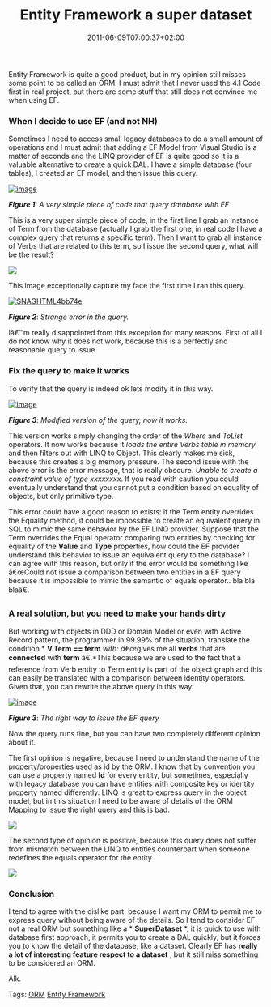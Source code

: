 ﻿---
title: "Entity Framework a super dataset"
description: ""
date: 2011-06-09T07:00:37+02:00
draft: false
tags: [Entity Framework,Nhibernate,ORM]
categories: [Entity Framework,Nhibernate]
---
Entity Framework is quite a good product, but in my opinion still misses some point to be called an ORM. I must admit that I never used the 4.1 Code first in real project, but there are some stuff that still does not convince me when using EF.

### When I decide to use EF (and not NH) 

Sometimes I need to access small legacy databases to do a small amount of operations and I must admit that adding a EF Model from Visual Studio is a matter of seconds and the LINQ provider of EF is quite good so it is a valuable alternative to create a quick DAL. I have a simple database (four tables), I created an EF model, and then issue this query.

[![image](http://www.codewrecks.com/blog/wp-content/uploads/2011/06/image_thumb7.png "image")](http://www.codewrecks.com/blog/wp-content/uploads/2011/06/image7.png)

 ***Figure 1***: *A very simple piece of code that query database with EF*

This is a very super simple piece of code, in the first line I grab an instance of Term from the database (actually I grab the first one, in real code I have a complex query that returns a specific term). Then I want to grab all instance of Verbs that are related to this term, so I issue the second query, what will be the result?

![](http://t0.gstatic.com/images?q=tbn:ANd9GcSdyTdE26j7X1A04CUg2PNg9VAWxnxfX6mIRYKgv_6jpdSKN7cCEQ&amp;t=1)

This image exceptionally capture my face the first time I ran this query.

[![SNAGHTML4bb74e](http://www.codewrecks.com/blog/wp-content/uploads/2011/06/SNAGHTML4bb74e_thumb.png "SNAGHTML4bb74e")](http://www.codewrecks.com/blog/wp-content/uploads/2011/06/SNAGHTML4bb74e.png)

 ***Figure 2***: *Strange error in the query.*

Iâ€™m really disappointed from this exception for many reasons. First of all I do not know why it does not work, because this is a perfectly and reasonable query to issue.

### Fix the query to make it works 

To verify that the query is indeed ok lets modify it in this way.

[![image](http://www.codewrecks.com/blog/wp-content/uploads/2011/06/image_thumb8.png "image")](http://www.codewrecks.com/blog/wp-content/uploads/2011/06/image8.png)

 ***Figure 3***: *Modified version of the query, now it works.*

This version works simply changing the order of the *Where* and *ToList* operators. It now works because it *loads the entire Verbs table in memory* and then filters out with LINQ to Object. This clearly makes me sick, because this creates a big memory pressure. The second issue with the above error is the error message, that is really obscure. *Unable to create a constraint value of type xxxxxxxx*. If you read with caution you could eventually understand that you cannot put a condition based on equality of objects, but only primitive type.

This error could have a good reason to exists: if the Term entity overrides the Equality method, it could be impossible to create an equivalent query in SQL to mimic the same behavior by the EF LINQ provider. Suppose that the Term overrides the Equal operator comparing two entities by checking for equality of the  **Value** and  **Type** properties, how could the EF provider understand this behavior to issue an equivalent query to the database? I can agree with this reason, but only if the error would be something like â€œCould not issue a comparison between two entities in a EF query because it is impossible to mimic the semantic of equals operator.. bla bla blaâ€.

### A real solution, but you need to make your hands dirty

But working with objects in DDD or Domain Model or even with Active Record pattern, the programmer in 99.99% of the situation, translate the condition * **V.Term == term** *with: â€œ*gives me all  **verbs** that are  **connected** with  **term** â€.*This because we are used to the fact that a reference from Verb entity to Term entity is part of the object graph and this can easily be translated with a comparison between identity operators. Given that, you can rewrite the above query in this way.

[![image](http://www.codewrecks.com/blog/wp-content/uploads/2011/06/image_thumb9.png "image")](http://www.codewrecks.com/blog/wp-content/uploads/2011/06/image9.png)

 ***Figure 3***: *The right way to issue the EF query*

Now the query runs fine, but you can have two completely different opinion about it.

The first opinion is negative, because I need to understand the name of the property/properties used as id by the ORM. I know that by convention you can use a property named  **Id** for every entity, but sometimes, especially with legacy database you can have entities with composite key or identity property named differently. LINQ is great to express query in the object model, but in this situation I need to be aware of details of the ORM Mapping to issue the right query and this is bad.

![](http://www.mydswa.org/wp-content/uploads/2010/09/negative-attitude.gif)

The second type of opinion is positive, because this query does not suffer from mismatch between the LINQ to entities counterpart when someone redefines the equals operator for the entity.

![](http://www.tigweb.org/images/express/panorama/articles/26121.jpg)

### Conclusion

I tend to agree with the dislike part, because I want my ORM to permit me to express query without being aware of the details. So I tend to consider EF not a real ORM but something like a * **SuperDataset** *, it is quick to use with database first approach, it permits you to create a DAL quickly, but it forces you to know the detail of the database, like a dataset. Clearly EF has  **really a lot of interesting feature respect to a dataset** , but it still miss something to be considered an ORM.

Alk.

Tags: [ORM](http://technorati.com/tag/ORM) [Entity Framework](http://technorati.com/tag/Entity%20Framework)
